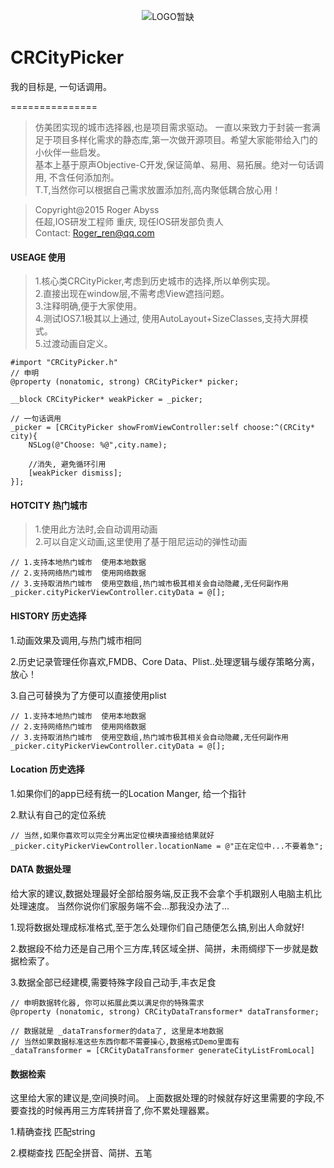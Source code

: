 <p align="center" >
  <img src="" alt="LOGO暂缺" title="LOGO暂缺">
</p>

# CRCityPicker

我的目标是, 一句话调用。

===============
>仿美团实现的城市选择器,也是项目需求驱动。
>一直以来致力于封装一套满足于项目多样化需求的静态库,第一次做开源项目。希望大家能带给入门的小伙伴一些启发。<br />
>基本上基于原声Objective-C开发,保证简单、易用、易拓展。绝对一句话调用, 不含任何添加剂。<br />
>T.T,当然你可以根据自己需求放置添加剂,高内聚低耦合放心用！<br />
    
>Copyright@2015 Roger Abyss<br />
>任超,IOS研发工程师     重庆, 现任IOS研发部负责人<br />
>Contact: Roger_ren@qq.com<br />


#### USEAGE 使用

>1.核心类CRCityPicker,考虑到历史城市的选择,所以单例实现。<br />
>2.直接出现在window层,不需考虑View遮挡问题。<br />
>3.注释明确,便于大家使用。<br />
>4.测试IOS7.1极其以上通过, 使用AutoLayout+SizeClasses,支持大屏模式。<br />
>5.过渡动画自定义。<br />

    #import "CRCityPicker.h"
    // 申明
    @property (nonatomic, strong) CRCityPicker* picker;
    
    __block CRCityPicker* weakPicker = _picker;
    
    // 一句话调用
    _picker = [CRCityPicker showFromViewController:self choose:^(CRCity* city){
        NSLog(@"Choose: %@",city.name);
        
        //消失, 避免循环引用  
        [weakPicker dismiss];
    }];
    
    
#### HOTCITY 热门城市

>1.使用此方法时,会自动调用动画<br />
>2.可以自定义动画,这里使用了基于阻尼运动的弹性动画<br />

    // 1.支持本地热门城市  使用本地数据
    // 2.支持网络热门城市  使用网络数据
    // 3.支持取消热门城市  使用空数组,热门城市极其相关会自动隐藏,无任何副作用
    _picker.cityPickerViewController.cityData = @[];

#### HISTORY 历史选择

1.动画效果及调用,与热门城市相同

2.历史记录管理任你喜欢,FMDB、Core Data、Plist..处理逻辑与缓存策略分离，放心！

3.自己可替换为了方便可以直接使用plist

    // 1.支持本地热门城市  使用本地数据
    // 2.支持网络热门城市  使用网络数据
    // 3.支持取消热门城市  使用空数组,热门城市极其相关会自动隐藏,无任何副作用
    _picker.cityPickerViewController.cityData = @[];


#### Location 历史选择

1.如果你们的app已经有统一的Location Manger, 给一个指针

2.默认有自己的定位系统

    // 当然,如果你喜欢可以完全分离出定位模块直接给结果就好
    _picker.cityPickerViewController.locationName = @"正在定位中...不要着急";



#### DATA 数据处理

给大家的建议,数据处理最好全部给服务端,反正我不会拿个手机跟别人电脑主机比处理速度。
当然你说你们家服务端不会...那我没办法了...

1.现将数据处理成标准格式,至于怎么处理你们自己随便怎么搞,别出人命就好!

2.数据段不给力还是自己用个三方库,转区域全拼、简拼，未雨绸缪下一步就是数据检索了。

3.数据全部已经建模,需要特殊字段自己动手,丰衣足食

    // 申明数据转化器, 你可以拓展此类以满足你的特殊需求
    @property (nonatomic, strong) CRCityDataTransformer* dataTransformer;
  
    // 数据就是 _dataTransformer的data了, 这里是本地数据
    // 当然如果数据标准这些东西你都不需要操心,数据格式Demo里面有
    _dataTransformer = [CRCityDataTransformer generateCityListFromLocal]


#### 数据检索

这里给大家的建议是,空间换时间。
上面数据处理的时候就存好这里需要的字段,不要查找的时候再用三方库转拼音了,你不累处理器累。

1.精确查找    匹配string

2.模糊查找    匹配全拼音、简拼、五笔
